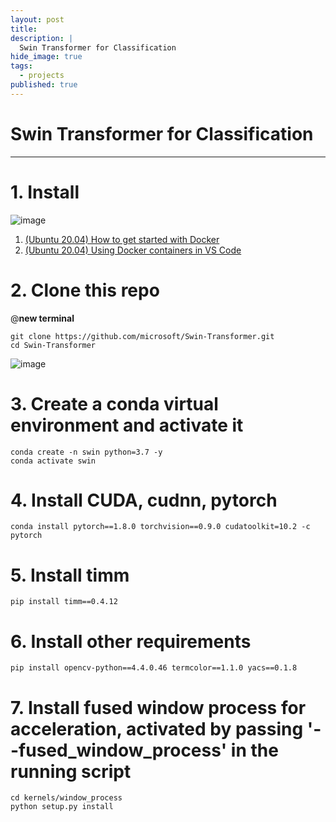 ```yaml
---
layout: post
title: 
description: |
  Swin Transformer for Classification
hide_image: true
tags:
  - projects
published: true
---
```


# Swin Transformer for Classification
* * *


# 1. Install
![image](https://user-images.githubusercontent.com/69246778/188855240-07245ea1-02c4-4d71-a296-fda0dc63d511.png)
1. [(Ubuntu 20.04) How to get started with Docker](https://udayeon.github.io/2022/09/07/docker/)
2. [(Ubuntu 20.04) Using Docker containers in VS Code](https://udayeon.github.io/2022/09/07/dockerWithvscode/)

# 2. Clone this repo
@**new terminal**
```
git clone https://github.com/microsoft/Swin-Transformer.git
cd Swin-Transformer
```
![image](https://user-images.githubusercontent.com/69246778/188855585-34f613cb-55fb-432e-8b7c-fa0026afd197.png)


# 3. Create a conda virtual environment and activate it
```
conda create -n swin python=3.7 -y
conda activate swin
```

# 4. Install CUDA, cudnn, pytorch
```
conda install pytorch==1.8.0 torchvision==0.9.0 cudatoolkit=10.2 -c pytorch
```

# 5. Install timm
```
pip install timm==0.4.12
```

# 6. Install other requirements
```
pip install opencv-python==4.4.0.46 termcolor==1.1.0 yacs==0.1.8
```

# 7. Install fused window process for acceleration, activated by passing '--fused_window_process' in the running script
```
cd kernels/window_process
python setup.py install
```
